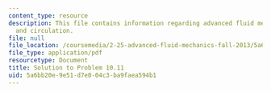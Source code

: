 ```yaml
---
content_type: resource
description: This file contains information regarding advanced fluid mechanics, vorticity
  and circulation.
file: null
file_location: /coursemedia/2-25-advanced-fluid-mechanics-fall-2013/5a6bb20e9e51d7e004c3ba9faea594b1_MIT2_25F13_Solution10.11.pdf
file_type: application/pdf
resourcetype: Document
title: Solution to Problem 10.11
uid: 5a6bb20e-9e51-d7e0-04c3-ba9faea594b1
---
```

